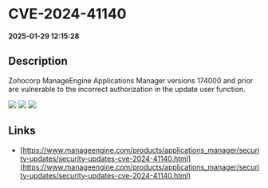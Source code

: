 # CVE-2024-41140

**2025-01-29 12:15:28**

## Description
Zohocorp ManageEngine Applications Manager versions 174000 and prior are vulnerable to the incorrect authorization in the update user function.

![](https://img.shields.io/static/v1?label=Score&message=8.1&color=red)
![](https://img.shields.io/static/v1?label=Severity&message=HIGH&color=red)
![](https://img.shields.io/static/v1?label=CWE&message=Auth&color=green)

## Links
- [https://www.manageengine.com/products/applications_manager/security-updates/security-updates-cve-2024-41140.html](https://www.manageengine.com/products/applications_manager/security-updates/security-updates-cve-2024-41140.html)

